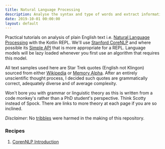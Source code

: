 ```yaml
---
title: Natural Language Processing
description: Analyse the syntax and type of words and extract information from text meant to be read by humans
date: 2019-10-01 00:00:00
layout: default
---
```


Practical tutorials on analysis of plain English text i.e. [Natural Language Processing](https://en.wikipedia.org/wiki/Natural_language_processing) with the Kotlin REPL. We'll use [Stanford CoreNLP](https://stanfordnlp.github.io/CoreNLP/) and where possible its [Simple API](https://stanfordnlp.github.io/CoreNLP/simple.html) that is more appropriate for a REPL. Language models will be lazy loaded whenever you first use an algorithm that requires this model. 

All text samples used here are Star Trek quotes (English not Klingon) sourced from either [Wikipedia](https://en.wikipedia.org/wiki/Star_Trek) or [Memory Alpha](http://memory-alpha.wikia.com/wiki/Portal:Main). After an entirely unscientific thought process, I decided such quotes are grammatically correct, adequately diverse and of average complexity.

Won't bore you with grammar or linguistic theory as this is written from a code monkey's rather than a PhD student's perspective. Think Scotty instead of Spock. There are links to more theory at each page if you are so inclined.

*Disclaimer*: No [tribbles](https://en.wikipedia.org/wiki/Tribble) were harmed in the making of this repository.

### Recipes

1. [CorenNLP Introduction](corenNLPIntro.md)

